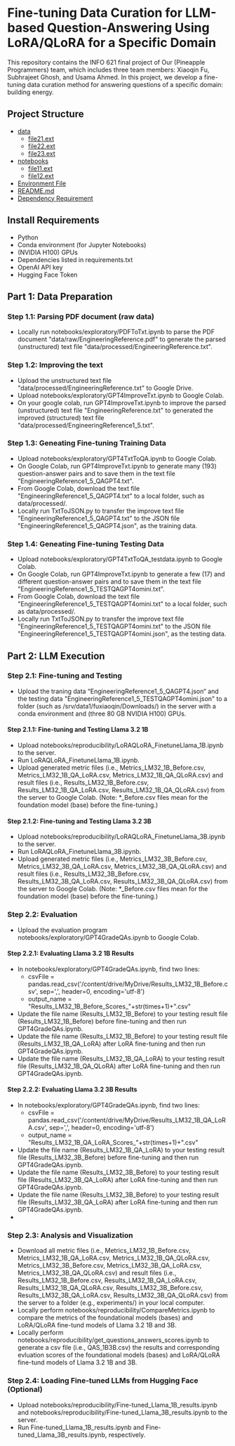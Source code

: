 # Fine-tuning Data Curation for LLM-based Question-Answering Using LoRA/QLoRA for a Specific Domain

This repository contains the INFO 621 final project of Our (Pineapple Programmers) team, which includes three team members: Xiaoqin Fu, Subhrajeet Ghosh, and Usama Ahmed. In this project, we develop a fine-tuning data curation method for answering questions of a specific domain: building energy.

## Project Structure

 * [data](./data)
   * [file21.ext](./data/file21.ext)
   * [file22.ext](./data/file22.ext)
   * [file23.ext](./data/file23.ext)
 * [notebooks](./notebooks)
   * [file11.ext](./notebooks/file11.ext)
   * [file12.ext](./notebooks/file12.ext)
 * [Environment File](./environment.yml)
 * [README.md](./README.md)
 * [Dependency Requirement](./requirements.txt)
   
## Install Requirements
  * Python  
  * Conda environment (for Jupyter Notebooks) 
  * (NVIDIA H100) GPUs    
  * Dependencies listed in requirements.txt 
  * OpenAI API key
  * Hugging Face Token
  
## Part 1: Data Preparation

### Step 1.1: Parsing PDF document (raw data)

- Locally run notebooks/exploratory/PDFToTxt.ipynb to parse the PDF document "data/raw/EngineeringReference.pdf" to generate the parsed (unstructured) text file "data/processed/EngineeringReference.txt". 
 
### Step 1.2: Improving the text

- Upload the unstructured text file "data/processed/EngineeringReference.txt" to Google Drive.
- Upload notebooks/exploratory/GPT4ImproveTxt.ipynb to Google Colab.
- On your google colab, run GPT4ImproveTxt.ipynb to improve the parsed (unstructured) text file "EngineeringReference.txt" to generated the improved (structured) text file "data/processed/EngineeringReference1_5.txt".

### Step 1.3: Geneating Fine-tuning Training Data

- Upload notebooks/exploratory/GPT4TxtToQA.ipynb to Google Colab.
- On Google Colab, run GPT4ImproveTxt.ipynb to generate many (193) question-answer pairs and to save them in the text file "EngineeringReference1_5_QAGPT4.txt".
- From Google Colab, download the text file "EngineeringReference1_5_QAGPT4.txt" to a local folder, such as data/processed/.
- Locally run TxtToJSON.py to transfer the improve text file "EngineeringReference1_5_QAGPT4.txt" to the JSON file "EngineeringReference1_5_QAGPT4.json", as the training data.

### Step 1.4: Geneating Fine-tuning Testing Data

- Upload notebooks/exploratory/GPT4TxtToQA_testdata.ipynb to Google Colab.
- On Google Colab, run GPT4ImproveTxt.ipynb to generate a few (17) and different question-answer pairs and to save them in the text file "EngineeringReference1_5_TESTQAGPT4omini.txt".
- From Google Colab, download the text file "EngineeringReference1_5_TESTQAGPT4omini.txt" to a local folder, such as data/processed/.
- Locally run TxtToJSON.py to transfer the improve text file "EngineeringReference1_5_TESTQAGPT4omini.txt" to the JSON file "EngineeringReference1_5_TESTQAGPT4omini.json", as the testing data.

## Part 2: LLM Execution 

### Step 2.1: Fine-tuning and Testing 

- Upload the traning data “EngineeringReference1_5_QAGPT4.json“ and the testing data "EngineeringReference1_5_TESTQAGPT4omini.json" to a folder (such as /srv/data1/fuxiaoqin/Downloads/) in the server with a conda environment and (three 80 GB NVIDIA H100) GPUs.

#### Step 2.1.1: Fine-tuning and Testing Llama 3.2 1B

- Upload notebooks/reproducibility/LoRAQLoRA_FinetuneLlama_1B.ipynb to the server.
- Run LoRAQLoRA_FinetuneLlama_1B.ipynb.
- Upload generated metric files (i.e., Metrics_LM32_1B_Before.csv, Metrics_LM32_1B_QA_LoRA.csv, Metrics_LM32_1B_QA_QLoRA.csv) and result files (i.e., Results_LM32_1B_Before.csv, Results_LM32_1B_QA_LoRA.csv, Results_LM32_1B_QA_QLoRA.csv) from the server to Google Colab.
(Note: *_Before.csv files mean for the foundation model (base) before the fine-tuning.)

#### Step 2.1.2: Fine-tuning and Testing Llama 3.2 3B

- Upload notebooks/reproducibility/LoRAQLoRA_FinetuneLlama_3B.ipynb to the server.
- Run LoRAQLoRA_FinetuneLlama_3B.ipynb.
- Upload generated metric files (i.e., Metrics_LM32_3B_Before.csv, Metrics_LM32_3B_QA_LoRA.csv, Metrics_LM32_3B_QA_QLoRA.csv) and result files (i.e., Results_LM32_3B_Before.csv, Results_LM32_3B_QA_LoRA.csv, Results_LM32_3B_QA_QLoRA.csv) from the server to Google Colab.
(Note: *_Before.csv files mean for the foundation model (base) before the fine-tuning.)

### Step 2.2: Evaluation

- Upload the evaluation program notebooks/exploratory/GPT4GradeQAs.ipynb to Google Colab.

#### Step 2.2.1: Evaluating Llama 3.2 1B Results

- In notebooks/exploratory/GPT4GradeQAs.ipynb, find two lines:
  + csvFile = pandas.read_csv('/content/drive/MyDrive/Results_LM32_1B_Before.csv', sep=',', header=0, encoding='utf-8')
  + output_name = "Results_LM32_1B_Before_Scores_"+str(times+1)+".csv"
- Update the file name (Results_LM32_1B_Before) to your testing result file (Results_LM32_1B_Before) before fine-tuning and then run GPT4GradeQAs.ipynb.
- Update the file name (Results_LM32_1B_Before) to your testing result file (Results_LM32_1B_QA_LoRA) after LoRA fine-tuning and then run GPT4GradeQAs.ipynb.
- Update the file name (Results_LM32_1B_QA_LoRA) to your testing result file (Results_LM32_1B_QA_QLoRA) after LoRA fine-tuning and then run GPT4GradeQAs.ipynb.

#### Step 2.2.2: Evaluating Llama 3.2 3B Results

- In notebooks/exploratory/GPT4GradeQAs.ipynb, find two lines:
  + csvFile = pandas.read_csv('/content/drive/MyDrive/Results_LM32_1B_QA_LoRA.csv', sep=',', header=0, encoding='utf-8')
  + output_name = "Results_LM32_1B_QA_LoRA_Scores_"+str(times+1)+".csv"
- Update the file name (Results_LM32_1B_QA_LoRA) to your testing result file (Results_LM32_3B_Before) before fine-tuning and then run GPT4GradeQAs.ipynb.
- Update the file name (Results_LM32_3B_Before) to your testing result file (Results_LM32_3B_QA_LoRA) after LoRA fine-tuning and then run GPT4GradeQAs.ipynb.
- Update the file name (Results_LM32_3B_Before) to your testing result file (Results_LM32_3B_QA_LoRA) after LoRA fine-tuning and then run GPT4GradeQAs.ipynb.
- 
### Step 2.3: Analysis and Visualization

- Download all metric files (i.e., Metrics_LM32_1B_Before.csv, Metrics_LM32_1B_QA_LoRA.csv, Metrics_LM32_1B_QA_QLoRA.csv, Metrics_LM32_3B_Before.csv, Metrics_LM32_3B_QA_LoRA.csv, Metrics_LM32_3B_QA_QLoRA.csv) and result files (i.e., Results_LM32_1B_Before.csv, Results_LM32_1B_QA_LoRA.csv, Results_LM32_1B_QA_QLoRA.csv, Results_LM32_3B_Before.csv, Results_LM32_3B_QA_LoRA.csv, Results_LM32_3B_QA_QLoRA.csv) from the server to a folder (e.g., experiments/) in your local computer.
- Locally perform notebooks/reproducibility/CompareMetrics.ipynb to compare the metrics of the foundational models (bases) and LoRA/QLoRA fine-tund models of Llama 3.2 1B and 3B.
- Locally perform notebooks/reproducibility/get_questions_answers_scores.ipynb to generate a csv file (i.e., QAS_1B3B.csv) the results and corresponding evluation scores of the foundational models (bases) and LoRA/QLoRA fine-tund models of Llama 3.2 1B and 3B.

### Step 2.4: Loading Fine-tuned LLMs from Hugging Face (Optional)
- Upload notebooks/reproducibility/Fine-tuned_Llama_1B_results.ipynb and notebooks/reproducibility/Fine-tuned_Llama_3B_results.ipynb to the server.
- Run Fine-tuned_Llama_1B_results.ipynb and Fine-tuned_Llama_3B_results.ipynb, respectively.
